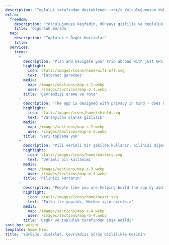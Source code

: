 ```yaml
---
description: 'Topluluk tarafından desteklenen -<br/> Yolculuğunuzun daha fazlasını keşfedin'
extra:
  freedom:
    description: 'Yolculuğunuzu keşfedin, dünyayı gizlilik ve topluluk desteğiyle gezin.'
    title: 'Özgürlük Burada'
  map:
    description: 'Topluluk + Özgür Haritalar'
    title:
  services:
    items:
      - 
        description: 'Plan and navigate your trip abroad with just GPS, no need for mobile data. Search waypoints while on distant hiking trails or bike paths.'
        highlight:
          icon: static/images/icons/home/wifi-off.svg
          text: 'İnternet gerekmez'
        media:
          map: /images/sections/map-s-1.webp
          user: /images/sections/map-m-1.webp
        title: 'Çevrimdışı arama ve rota'
      - 
        description: 'The app is designed with privacy in mind - does not identify people, does not track you, and does not collect any information. CoMaps was also audited by <span class="text-icon"><svg viewBox="0 0 19 19"><use href="#icon-exodus"></use></svg> [Exodus](https://reports.exodus-privacy.eu.org/reports/app.comaps.google/latest/).'
        highlight:
          icon: static/images/icons/home/shield.svg
          text: 'Varsayılan olarak gizlilik'
        media:
          map: /images/sections/map-s-2.webp
          user: /images/sections/map-m-2.webp
        title: 'Veri toplama yok'
      - 
        description: 'Pili verimli bir şekilde kullanır, pilinizi diğer gezinme uygulamaları gibi sömürmez.'
        highlight:
          icon: static/images/icons/home/battery.svg
          text: 'Verimli pil kullanımı'
        media:
          map: /images/sections/map-s-3.webp
          user: /images/sections/map-m-3.webp
        title: 'Pilinizi kurtarın'
      - 
        description: 'People like you are helping build the app by adding locations to <span class="text-icon"><svg viewBox="0 0 19 19"><use href="#icon-open-street-map"></use></svg> [OpenStreetMap](https://openstreetmap.org)</span>, giving feedback on features, and contributing code on <span class="text-icon"><svg viewbox="0 0 4.233 4.233"> <use href="#icon-codeberg"></use></svg> [Codeberg](https://codeberg.org/comaps)</span> to create great maps together. The project is a fork of Organic Maps and Maps.Me, and driven by an open-source community.'
        highlight:
          icon: static/images/icons/home/heart.svg
          text: 'Tutku ile yapıldı, Herkes için ücretsiz'
        media:
          map: /images/sections/map-s-4.webp
          user: /images/sections/map-m-4.webp
        title: 'Özgür ve topluluk tarafından inşa edildi'
sort_by: weight
template: home.html
title: 'Yürüşüş, Bisiklet, Çevrimdışı Sürüş Gizlilikle Gezinin'
---
```

